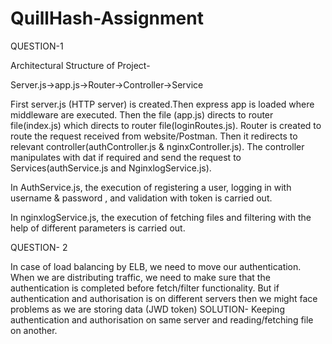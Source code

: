 # QuillHash-Assignment
QUESTION-1

Architectural Structure of Project- 

Server.js->app.js->Router->Controller->Service

First server.js (HTTP server) is created.Then express app is loaded where middleware are executed. Then the file (app.js) directs to router file(index.js) which directs to router file(loginRoutes.js). Router is created to route the request received from website/Postman. Then it redirects to relevant controller(authController.js & nginxController.js). The controller manipulates with dat if required and send the request to Services(authService.js and NginxlogService.js). 

In AuthService.js, the execution of registering a user, logging in with username & password , and validation with token is carried out. 

In nginxlogService.js, the execution of fetching files and filtering with the help of different parameters is carried out.

QUESTION- 2

In case of load balancing by ELB, we need to move our authentication. When we are distributing traffic, we need to make sure that the authentication is completed before fetch/filter functionality. 
But if authentication and authorisation is on different servers then we might face problems as we are storing data (JWD token)
SOLUTION- Keeping authentication and authorisation on same server and reading/fetching file on another. 
